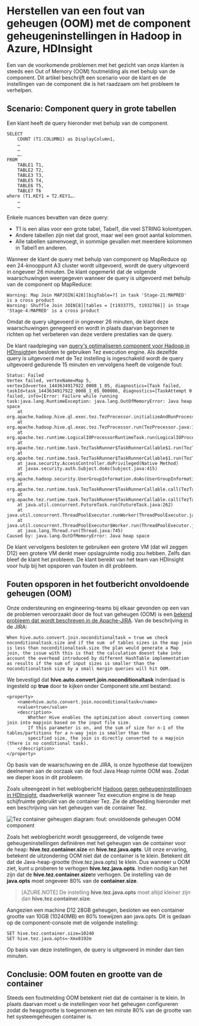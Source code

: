 <properties
    pageTitle="Fout: onvoldoende geheugen (OOM) - component instellingen | Microsoft Azure"
    description="Onvoldoende geheugenfout (OOM) van een query component in Hadoop in HDInsight gerepareerd. Het scenario voor de klant is een query in veel grote tabellen."
    keywords="van de instellingen van het geheugen fout, OOM, component"
    services="hdinsight"
    documentationCenter=""
    authors="rashimg"
    manager="jhubbard"
    editor="cgronlun"/>

<tags
    ms.service="hdinsight"
    ms.devlang="na"
    ms.topic="article"
    ms.tgt_pltfrm="na"
    ms.workload="big-data"
    ms.date="09/02/2016"
    ms.author="rashimg;jgao"/>

# <a name="fix-an-out-of-memory-oom-error-with-hive-memory-settings-in-hadoop-in-azure-hdinsight"></a>Herstellen van een fout van geheugen (OOM) met de component geheugeninstellingen in Hadoop in Azure, HDInsight

Een van de voorkomende problemen met het gezicht van onze klanten is steeds een Out of Memory (OOM) foutmelding als met behulp van de component. Dit artikel beschrijft een scenario voor de klant en de instellingen van de component die is het raadzaam om het probleem te verhelpen.

## <a name="scenario-hive-query-across-large-tables"></a>Scenario: Component query in grote tabellen

Een klant heeft de query hieronder met behulp van de component.

    SELECT
        COUNT (T1.COLUMN1) as DisplayColumn1,
        …
        …
        ….
    FROM
        TABLE1 T1,
        TABLE2 T2,
        TABLE3 T3,
        TABLE5 T4,
        TABLE6 T5,
        TABLE7 T6
    where (T1.KEY1 = T2.KEY1….
        …
        …

Enkele nuances bevatten van deze query:

* T1 is een alias voor een grote tabel, Tabel1, die veel STRING kolomtypen.
* Andere tabellen zijn niet dat groot, maar wel een groot aantal kolommen.
* Alle tabellen samenvoegt, in sommige gevallen met meerdere kolommen in Tabel1 en anderen.

Wanneer de klant de query met behulp van component op MapReduce op een 24-knooppunt A3 cluster wordt uitgevoerd, wordt de query uitgevoerd in ongeveer 26 minuten. De klant opgemerkt dat de volgende waarschuwingen weergegeven wanneer de query is uitgevoerd met behulp van de component op MapReduce:

    Warning: Map Join MAPJOIN[428][bigTable=?] in task 'Stage-21:MAPRED' is a cross product
    Warning: Shuffle Join JOIN[8][tables = [t1933775, t1932766]] in Stage 'Stage-4:MAPRED' is a cross product

Omdat de query uitgevoerd in ongeveer 26 minuten, de klant deze waarschuwingen genegeerd en wordt in plaats daarvan begonnen te richten op het verbeteren van deze verdere prestaties van de query.

De klant raadpleging van [query's optimaliseren component voor Hadoop in HDInsight](hdinsight-hadoop-optimize-hive-query.md)en besloten te gebruiken Tez execution engine. Als dezelfde query is uitgevoerd met de Tez instelling is ingeschakeld wordt de query uitgevoerd gedurende 15 minuten en vervolgens heeft de volgende fout:

    Status: Failed
    Vertex failed, vertexName=Map 5, vertexId=vertex_1443634917922_0008_1_05, diagnostics=[Task failed, taskId=task_1443634917922_0008_1_05_000006, diagnostics=[TaskAttempt 0 failed, info=[Error: Failure while running task:java.lang.RuntimeException: java.lang.OutOfMemoryError: Java heap space
        at
    org.apache.hadoop.hive.ql.exec.tez.TezProcessor.initializeAndRunProcessor(TezProcessor.java:172)
        at org.apache.hadoop.hive.ql.exec.tez.TezProcessor.run(TezProcessor.java:138)
        at
    org.apache.tez.runtime.LogicalIOProcessorRuntimeTask.run(LogicalIOProcessorRuntimeTask.java:324)
        at
    org.apache.tez.runtime.task.TezTaskRunner$TaskRunnerCallable$1.run(TezTaskRunner.java:176)
        at
    org.apache.tez.runtime.task.TezTaskRunner$TaskRunnerCallable$1.run(TezTaskRunner.java:168)
        at java.security.AccessController.doPrivileged(Native Method)
        at javax.security.auth.Subject.doAs(Subject.java:415)
        at org.apache.hadoop.security.UserGroupInformation.doAs(UserGroupInformation.java:1628)
        at
    org.apache.tez.runtime.task.TezTaskRunner$TaskRunnerCallable.call(TezTaskRunner.java:168)
        at
    org.apache.tez.runtime.task.TezTaskRunner$TaskRunnerCallable.call(TezTaskRunner.java:163)
        at java.util.concurrent.FutureTask.run(FutureTask.java:262)
        at java.util.concurrent.ThreadPoolExecutor.runWorker(ThreadPoolExecutor.java:1145)
        at java.util.concurrent.ThreadPoolExecutor$Worker.run(ThreadPoolExecutor.java:615)
        at java.lang.Thread.run(Thread.java:745)
    Caused by: java.lang.OutOfMemoryError: Java heap space

De klant vervolgens besloten te gebruiken een grotere VM (dat wil zeggen D12) een grotere VM denkt meer opslagruimte nodig zou hebben. Zelfs dan bleef de klant het probleem. De klant bereikt van het team van HDInsight voor hulp bij het opsporen van fouten in dit probleem.

## <a name="debug-the-out-of-memory-oom-error"></a>Fouten opsporen in het foutbericht onvoldoende geheugen (OOM)

Onze ondersteuning en engineering-teams bij elkaar gevonden op een van de problemen veroorzaakt door de fout van geheugen (OOM) is een [bekend probleem dat wordt beschreven in de Apache-JIRA](https://issues.apache.org/jira/browse/HIVE-8306). Van de beschrijving in de JIRA:

    When hive.auto.convert.join.noconditionaltask = true we check noconditionaltask.size and if the sum  of tables sizes in the map join is less than noconditionaltask.size the plan would generate a Map join, the issue with this is that the calculation doesnt take into account the overhead introduced by different HashTable implementation as results if the sum of input sizes is smaller than the noconditionaltask size by a small margin queries will hit OOM.

We bevestigd dat **hive.auto.convert.join.noconditionaltask** inderdaad is ingesteld op **true** door te kijken onder Component site.xml bestand:

    <property>
        <name>hive.auto.convert.join.noconditionaltask</name>
        <value>true</value>
        <description>
            Whether Hive enables the optimization about converting common join into mapjoin based on the input file size.
            If this parameter is on, and the sum of size for n-1 of the tables/partitions for a n-way join is smaller than the
            specified size, the join is directly converted to a mapjoin (there is no conditional task).
        </description>
    </property>

Op basis van de waarschuwing en de JIRA, is onze hypothese dat toewijzen deelnemen aan de oorzaak van de fout Java Heap ruimte OOM was. Zodat we dieper koos in dit probleem.

Zoals uiteengezet in het weblogbericht [Hadoop garen geheugeninstellingen in HDInsight](http://blogs.msdn.com/b/shanyu/archive/2014/07/31/hadoop-yarn-memory-settings-in-hdinsigh.aspx), daadwerkelijk wanneer Tez execution engine is de heap schijfruimte gebruikt van de container Tez. Zie de afbeelding hieronder met een beschrijving van het geheugen van de container Tez.

![Tez container geheugen diagram: fout: onvoldoende geheugen OOM component](./media/hdinsight-hadoop-hive-out-of-memory-error-oom/hive-out-of-memory-error-oom-tez-container-memory.png)


Zoals het weblogbericht wordt gesuggereerd, de volgende twee geheugeninstellingen definiëren met het geheugen van de container voor de heap: **hive.tez.container.size** en **hive.tez.java.opts**. Uit onze ervaring, betekent de uitzondering OOM niet dat de container is te klein. Betekent dit dat de Java-heap-grootte (hive.tez.java.opts) te klein. Dus wanneer u OOM ziet, kunt u proberen te verhogen **hive.tez.java.opts**. Indien nodig kan het zijn dat de **hive.tez.container.size**te verhogen. De instelling van de **java.opts** moet ongeveer 80% van de **container.size**.

> [AZURE.NOTE]  De instelling **hive.tez.java.opts** moet altijd kleiner zijn dan **hive.tez.container.size**.

Aangezien een machine D12 28GB geheugen, besloten we een container grootte van 10GB (10240MB) en 80% toewijzen aan java.opts. Dit is gedaan op de component-console met de volgende instelling:

    SET hive.tez.container.size=10240
    SET hive.tez.java.opts=-Xmx8192m

Op basis van deze instellingen, de query is uitgevoerd in minder dan tien minuten.

## <a name="conclusion-oom-errors-and-container-size"></a>Conclusie: OOM fouten en grootte van de container

Steeds een foutmelding OOM betekent niet dat de container is te klein. In plaats daarvan moet u de instellingen voor het geheugen configureren zodat de heapgrootte is toegenomen en ten minste 80% van de grootte van het systeemgeheugen container is.
